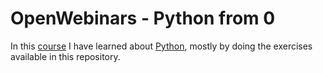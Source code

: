 # OpenWebinars - Python from 0

In this [course](https://openwebinars.net/academia/portada/python-desde-cero/) I have learned about [Python](https://www.python.org/), mostly by doing the exercises available in this repository.